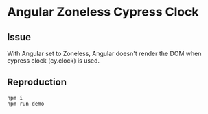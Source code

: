 # Angular Zoneless Cypress Clock

## Issue
With Angular set to Zoneless, Angular doesn't render the DOM when cypress clock (cy.clock) is used.

## Reproduction

```
npm i
npm run demo
```
